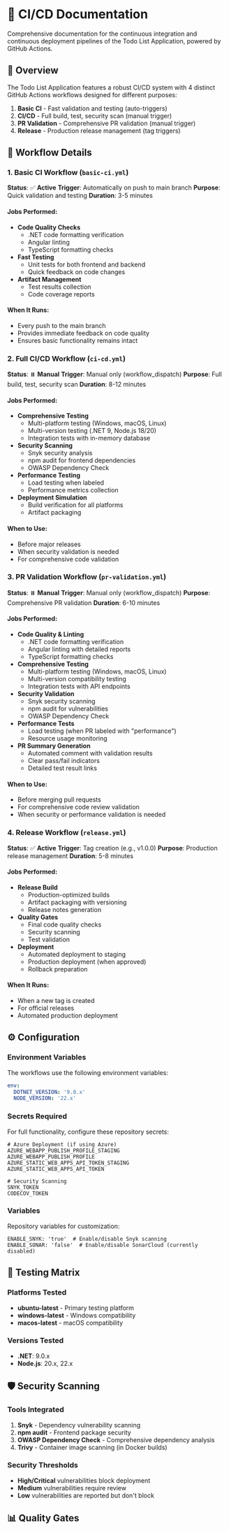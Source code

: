 # 🔄 CI/CD Documentation

Comprehensive documentation for the continuous integration and continuous deployment pipelines of the Todo List Application, powered by GitHub Actions.

## 🚀 Overview

The Todo List Application features a robust CI/CD system with 4 distinct GitHub Actions workflows designed for different purposes:

1. **Basic CI** - Fast validation and testing (auto-triggers)
2. **CI/CD** - Full build, test, security scan (manual trigger)
3. **PR Validation** - Comprehensive PR validation (manual trigger)
4. **Release** - Production release management (tag triggers)

## 🔄 Workflow Details

### 1. Basic CI Workflow (`basic-ci.yml`)

**Status**: ✅ **Active**
**Trigger**: Automatically on push to main branch
**Purpose**: Quick validation and testing
**Duration**: 3-5 minutes

#### **Jobs Performed**:
- **Code Quality Checks**
  - .NET code formatting verification
  - Angular linting
  - TypeScript formatting checks
- **Fast Testing**
  - Unit tests for both frontend and backend
  - Quick feedback on code changes
- **Artifact Management**
  - Test results collection
  - Code coverage reports

#### **When It Runs**:
- Every push to the main branch
- Provides immediate feedback on code quality
- Ensures basic functionality remains intact

### 2. Full CI/CD Workflow (`ci-cd.yml`)

**Status**: ⏸️ **Manual**
**Trigger**: Manual only (workflow_dispatch)
**Purpose**: Full build, test, security scan
**Duration**: 8-12 minutes

#### **Jobs Performed**:
- **Comprehensive Testing**
  - Multi-platform testing (Windows, macOS, Linux)
  - Multi-version testing (.NET 9, Node.js 18/20)
  - Integration tests with in-memory database
- **Security Scanning**
  - Snyk security analysis
  - npm audit for frontend dependencies
  - OWASP Dependency Check
- **Performance Testing**
  - Load testing when labeled
  - Performance metrics collection
- **Deployment Simulation**
  - Build verification for all platforms
  - Artifact packaging

#### **When to Use**:
- Before major releases
- When security validation is needed
- For comprehensive code validation

### 3. PR Validation Workflow (`pr-validation.yml`)

**Status**: ⏸️ **Manual**
**Trigger**: Manual only (workflow_dispatch)
**Purpose**: Comprehensive PR validation
**Duration**: 6-10 minutes

#### **Jobs Performed**:
- **Code Quality & Linting**
  - .NET code formatting verification
  - Angular linting with detailed reports
  - TypeScript formatting checks
- **Comprehensive Testing**
  - Multi-platform testing (Windows, macOS, Linux)
  - Multi-version compatibility testing
  - Integration tests with API endpoints
- **Security Validation**
  - Snyk security scanning
  - npm audit for vulnerabilities
  - OWASP Dependency Check
- **Performance Tests**
  - Load testing (when PR labeled with "performance")
  - Resource usage monitoring
- **PR Summary Generation**
  - Automated comment with validation results
  - Clear pass/fail indicators
  - Detailed test result links

#### **When to Use**:
- Before merging pull requests
- For comprehensive code review validation
- When security or performance validation is needed

### 4. Release Workflow (`release.yml`)

**Status**: ✅ **Active**
**Trigger**: Tag creation (e.g., v1.0.0)
**Purpose**: Production release management
**Duration**: 5-8 minutes

#### **Jobs Performed**:
- **Release Build**
  - Production-optimized builds
  - Artifact packaging with versioning
  - Release notes generation
- **Quality Gates**
  - Final code quality checks
  - Security scanning
  - Test validation
- **Deployment**
  - Automated deployment to staging
  - Production deployment (when approved)
  - Rollback preparation

#### **When It Runs**:
- When a new tag is created
- For official releases
- Automated production deployment

## ⚙️ Configuration

### Environment Variables

The workflows use the following environment variables:

```yaml
env:
  DOTNET_VERSION: '9.0.x'
  NODE_VERSION: '22.x'
```

### Secrets Required

For full functionality, configure these repository secrets:

```
# Azure Deployment (if using Azure)
AZURE_WEBAPP_PUBLISH_PROFILE_STAGING
AZURE_WEBAPP_PUBLISH_PROFILE
AZURE_STATIC_WEB_APPS_API_TOKEN_STAGING
AZURE_STATIC_WEB_APPS_API_TOKEN

# Security Scanning
SNYK_TOKEN
CODECOV_TOKEN
```

### Variables

Repository variables for customization:

```
ENABLE_SNYK: 'true'  # Enable/disable Snyk scanning
ENABLE_SONAR: 'false'  # Enable/disable SonarCloud (currently disabled)
```

## 🧪 Testing Matrix

### Platforms Tested
- **ubuntu-latest** - Primary testing platform
- **windows-latest** - Windows compatibility
- **macos-latest** - macOS compatibility

### Versions Tested
- **.NET**: 9.0.x
- **Node.js**: 20.x, 22.x

## 🛡️ Security Scanning

### Tools Integrated
1. **Snyk** - Dependency vulnerability scanning
2. **npm audit** - Frontend package security
3. **OWASP Dependency Check** - Comprehensive dependency analysis
4. **Trivy** - Container image scanning (in Docker builds)

### Security Thresholds
- **High/Critical** vulnerabilities block deployment
- **Medium** vulnerabilities require review
- **Low** vulnerabilities are reported but don't block

## 📊 Quality Gates